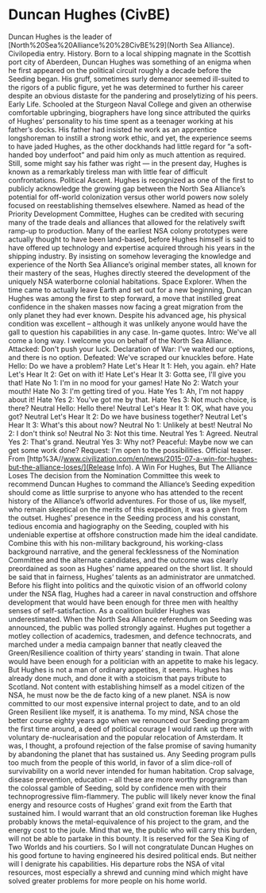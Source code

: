 # Duncan Hughes (CivBE)

Duncan Hughes is the leader of [North%20Sea%20Alliance%20%28CivBE%29](North Sea Alliance).
Civilopedia entry.
History.
Born to a local shipping magnate in the Scottish port city of Aberdeen, Duncan Hughes was something of an enigma when he first appeared on the political circuit roughly a decade before the Seeding began. His gruff, sometimes surly demeanor seemed ill-suited to the rigors of a public figure, yet he was determined to further his career despite an obvious distaste for the pandering and proselytizing of his peers.
Early Life.
Schooled at the Sturgeon Naval College and given an otherwise comfortable upbringing, biographers have long since attributed the quirks of Hughes’ personality to his time spent as a teenager working at his father’s docks. His father had insisted he work as an apprentice longshoreman to instill a strong work ethic, and yet, the experience seems to have jaded Hughes, as the other dockhands had little regard for “a soft-handed boy underfoot” and paid him only as much attention as required. Still, some might say his father was right — in the present day, Hughes is known as a remarkably tireless man with little fear of difficult confrontations.
Political Ascent.
Hughes is recognized as one of the first to publicly acknowledge the growing gap between the North Sea Alliance’s potential for off-world colonization versus other world powers now solely focused on reestablishing themselves elsewhere. Named as head of the Priority Development Committee, Hughes can be credited with securing many of the trade deals and alliances that allowed for the relatively swift ramp-up to production.
Many of the earliest NSA colony prototypes were actually thought to have been land-based, before Hughes himself is said to have offered up technology and expertise acquired through his years in the shipping industry. By insisting on somehow leveraging the knowledge and experience of the North Sea Alliance’s original member states, all known for their mastery of the seas, Hughes directly steered the development of the uniquely NSA waterborne colonial habitations.
Space Explorer.
When the time came to actually leave Earth and set out for a new beginning, Duncan Hughes was among the first to step forward, a move that instilled great confidence in the shaken masses now facing a great migration from the only planet they had ever known. Despite his advanced age, his physical condition was excellent – although it was unlikely anyone would have the gall to question his capabilities in any case.
In-game quotes.
Intro: We've all come a long way. I welcome you on behalf of the North Sea Alliance.
Attacked: Don't push your luck.
Declaration of War: I've waited our options, and there is no option.
Defeated: We've scraped our knuckles before.
Hate Hello: Do we have a problem?
Hate Let's Hear It 1: Heh, you again. eh?
Hate Let's Hear It 2: Get on with it!
Hate Let's Hear It 3: Gotta see, I'll give you that!
Hate No 1: I'm in no mood for your games!
Hate No 2: Watch your mouth!
Hate No 3: I'm getting tired of you.
Hate Yes 1: Ah, I'm not happy about it!
Hate Yes 2: You've got me by that.
Hate Yes 3: Not much choice, is there?
Neutral Hello: Hello there!
Neutral Let's Hear It 1: OK, what have you got?
Neutral Let's Hear It 2: Do we have business together?
Neutral Let's Hear It 3: What's this about now?
Neutral No 1: Unlikely at best!
Neutral No 2: I don't think so!
Neutral No 3: Not this time.
Neutral Yes 1: Agreed.
Neutral Yes 2: That's grand.
Neutral Yes 3: Why not?
Peaceful: Maybe now we can get some work done?
Request: I'm open to the possibilities.
Official teaser.
From [http%3A//www.civilization.com/en/news/2015-07-a-win-for-hughes-but-the-alliance-loses/](Release Info).
A Win For Hughes, But The Alliance Loses
The decision from the Nomination Committee this week to recommend Duncan Hughes to command the Alliance’s Seeding expedition should come as little surprise to anyone who has attended to the recent history of the Alliance’s offworld adventures. For those of us, like myself, who remain skeptical on the merits of this expedition, it was a given from the outset. Hughes’ presence in the Seeding process and his constant, tedious encomia and hagiography on the Seeding, coupled with his undeniable expertise at offshore construction made him the ideal candidate. Combine this with his non-military background, his working-class background narrative, and the general fecklessness of the Nomination Committee and the alternate candidates, and the outcome was clearly preordained as soon as Hughes’ name appeared on the short list.
It should be said that in fairness, Hughes’ talents as an administrator are unmatched. Before his flight into politics and the quixotic vision of an offworld colony under the NSA flag, Hughes had a career in naval construction and offshore development that would have been enough for three men with healthy senses of self-satisfaction.
As a coalition builder Hughes was underestimated. When the North Sea Alliance referendum on Seeding was announced, the public was polled strongly against. Hughes put together a motley collection of academics, tradesmen, and defence technocrats, and marched under a media campaign banner that neatly cleaved the Green/Resilience coalition of thirty years’ standing in twain. That alone would have been enough for a politician with an appetite to make his legacy.
But Hughes is not a man of ordinary appetites, it seems. Hughes has already done much, and done it with a stoicism that pays tribute to Scotland. Not content with establishing himself as a model citizen of the NSA, he must now be the de facto king of a new planet.
NSA is now committed to our most expensive internal project to date, and to an old Green Resilient like myself, it is anathema. To my mind, NSA chose the better course eighty years ago when we renounced our Seeding program the first time around, a deed of political courage I would rank up there with voluntary de-nuclearisation and the popular relocation of Amsterdam. It was, I thought, a profound rejection of the false promise of saving humanity by abandoning the planet that has sustained us. Any Seeding program pulls too much from the people of this world, in favor of a slim dice-roll of survivability on a world never intended for human habitation. Crop salvage, disease prevention, education – all these are more worthy programs than the colossal gamble of Seeding, sold by confidence men with their technoprogressive flim-flammery.
The public will likely never know the final energy and resource costs of Hughes’ grand exit from the Earth that sustained him. I would warrant that an old construction foreman like Hughes probably knows the metal-equivalence of his project to the gram, and the energy cost to the joule. Mind that we, the public who will carry this burden, will not be able to partake in this bounty. It is reserved for the Sea King of Two Worlds and his courtiers.
So I will not congratulate Duncan Hughes on his good fortune to having engineered his desired political ends. But neither will I denigrate his capabilities. His departure robs the NSA of vital resources, most especially a shrewd and cunning mind which might have solved greater problems for more people on his home world.